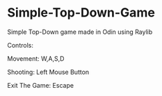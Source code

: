 # Simple-Top-Down-Game
Simple Top-Down game made in Odin using Raylib

Controls:

Movement: W,A,S,D

Shooting: Left Mouse Button

Exit The Game: Escape
